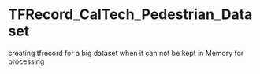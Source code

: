 # TFRecord_CalTech_Pedestrian_Dataset
creating tfrecord for a big dataset when it can not be kept in Memory for processing
